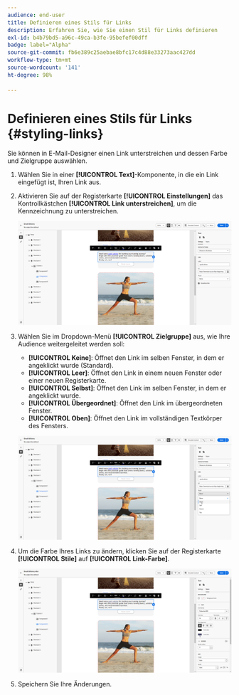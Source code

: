 ```yaml
---
audience: end-user
title: Definieren eines Stils für Links
description: Erfahren Sie, wie Sie einen Stil für Links definieren
exl-id: b4b79bd5-a96c-49ca-b3fe-95befef00dff
badge: label="Alpha"
source-git-commit: fb6e389c25aebae8bfc17c4d88e33273aac427dd
workflow-type: tm+mt
source-wordcount: '141'
ht-degree: 98%

---
```



# Definieren eines Stils für Links {#styling-links}

Sie können in E-Mail-Designer einen Link unterstreichen und dessen Farbe und Zielgruppe auswählen.

1. Wählen Sie in einer **[!UICONTROL Text]**-Komponente, in die ein Link eingefügt ist, Ihren Link aus.

1. Aktivieren Sie auf der Registerkarte **[!UICONTROL Einstellungen]** das Kontrollkästchen **[!UICONTROL Link unterstreichen]**, um die Kennzeichnung zu unterstreichen.

   ![](assets/link_1.png)

1. Wählen Sie im Dropdown-Menü **[!UICONTROL Zielgruppe]** aus, wie Ihre Audience weitergeleitet werden soll:

   * **[!UICONTROL Keine]**: Öffnet den Link im selben Fenster, in dem er angeklickt wurde (Standard).
   * **[!UICONTROL Leer]**: Öffnet den Link in einem neuen Fenster oder einer neuen Registerkarte.
   * **[!UICONTROL Selbst]**: Öffnet den Link im selben Fenster, in dem er angeklickt wurde.
   * **[!UICONTROL Übergeordnet]**: Öffnet den Link im übergeordneten Fenster.
   * **[!UICONTROL Oben]**: Öffnet den Link im vollständigen Textkörper des Fensters.

   ![](assets/link_2.png)

1. Um die Farbe Ihres Links zu ändern, klicken Sie auf der Registerkarte **[!UICONTROL Stile]** auf **[!UICONTROL Link-Farbe]**.

   ![](assets/link_3.png)

1. Speichern Sie Ihre Änderungen.
